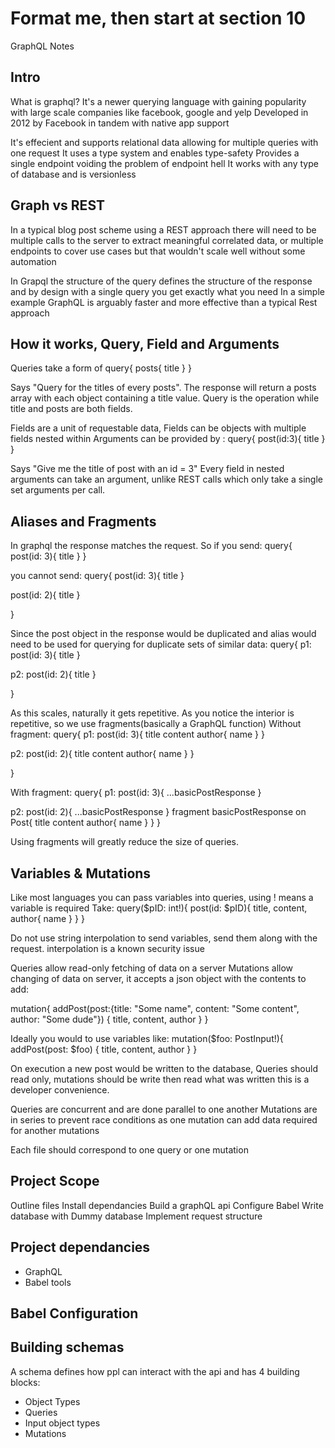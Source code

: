 # Format me, then start at section 10

 GraphQL Notes

## Intro
What is graphql? It's a newer querying language with gaining popularity with  large scale companies like facebook, google and yelp
Developed in 2012 by Facebook in tandem with native app support

It's effecient and supports relational data allowing for multiple queries with one request
It uses a type system and enables type-safety
Provides a single endpoint voiding the problem of endpoint hell
It works with any type of database and is versionless

## Graph vs REST
In a typical blog post scheme using a REST approach there will need to be multiple calls to the server to extract meaningful correlated data, or multiple endpoints to cover use cases but that wouldn't scale well without some automation

In Grapql the structure of the query defines the structure of the response and by design with a single query you get exactly what you need
In a simple example GraphQL is arguably faster and more effective than a typical Rest approach

## How it works, Query, Field and Arguments
Queries take a form of
query{
  posts{
    title
  }
}

Says "Query for the titles of every posts". The response will return a posts array with each object containing a title value. Query is the operation while title and posts are both fields.

Fields are a unit of requestable data, Fields can be objects with multiple fields nested within
Arguments can be provided by :
query{
  post(id:3){
    title
  }
}

Says "Give me the title of post with an id = 3"
Every field in nested arguments can take an argument, unlike REST calls which only take a single set arguments per call.

## Aliases and Fragments
In graphql the response matches the request. So if you send:
query{
  post(id: 3){
    title
  }
}

you cannot send:
query{
  post(id: 3){
    title
  }

  post(id: 2){
    title
  }

}

Since the post object in the response would be duplicated and alias would need to be used for querying for duplicate sets of similar data:
query{
  p1: post(id: 3){
    title
  }

  p2: post(id: 2){
    title
  }

}

As this scales, naturally it gets repetitive. As you notice the interior is repetitive, so we use fragments(basically a GraphQL function)
Without fragment:
query{
  p1: post(id: 3){
    title
    content
    author{
      name
    }
  }

  p2: post(id: 2){
    title
    content
    author{
      name
    }
  }

}

With fragment:
query{
  p1: post(id: 3){
    ...basicPostResponse
  }

  p2: post(id: 2){
    ...basicPostResponse
  }
  fragment basicPostResponse on Post{
    title
    content
    author{
      name
    }
  }
}

Using fragments will greatly reduce the size of queries.

## Variables & Mutations
Like most languages you can pass variables into queries, using ! means a variable is required
Take:
query($pID: int!){
  post(id: $pID){
    title,
    content,
    author{
      name
    }
  }
}

Do not use string interpolation to send variables, send them along with the request. interpolation is a known security issue

Queries allow read-only fetching of data on a server
Mutations allow changing of data on server, it accepts a json object with the contents to add:

mutation{
  addPost(post:{title: "Some name",
                content: "Some content",
                author: "Some dude"})
  {
      title,
      content,
      author
  }
}

Ideally you would to use variables like:
mutation($foo: PostInput!){
  addPost(post: $foo)
  {
      title,
      content,
      author
  }
}

On execution a new post would be written to the database, Queries should read only, mutations should be write then read what was written this is a developer convenience.

Queries are concurrent and are done parallel to one another
Mutations are in series to prevent race conditions as one mutation can add data required for another mutations

Each file should correspond to one query or one mutation
## Project Scope
Outline files
Install dependancies
Build a graphQL api
Configure Babel
Write database with Dummy database
Implement request structure

## Project dependancies
- GraphQL
- Babel tools

## Babel Configuration


## Building schemas
A schema defines how ppl can interact with the api and has 4 building blocks:
- Object Types
- Queries
- Input object types
- Mutations
